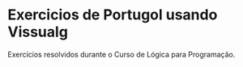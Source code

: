 # Exercicios de Portugol usando Vissualg
 
Exercícios resolvidos durante o Curso de Lógica para Programação.
